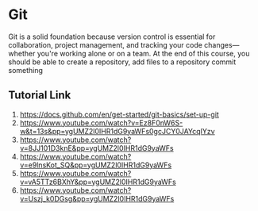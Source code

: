 # Git
Git is a solid foundation because version control is essential for collaboration, project management, and tracking your code changes—whether you're working alone or on a team.
At the end of this course, you should be able to create a repository, add files to a repository commit something

## Tutorial Link
1. https://docs.github.com/en/get-started/git-basics/set-up-git
2. https://www.youtube.com/watch?v=Ez8F0nW6S-w&t=13s&pp=ygUMZ2l0IHR1dG9yaWFs0gcJCY0JAYcqIYzv
3. https://www.youtube.com/watch?v=8JJ101D3knE&pp=ygUMZ2l0IHR1dG9yaWFs
4. https://www.youtube.com/watch?v=e9lnsKot_SQ&pp=ygUMZ2l0IHR1dG9yaWFs
5. https://www.youtube.com/watch?v=vA5TTz6BXhY&pp=ygUMZ2l0IHR1dG9yaWFs
6. https://www.youtube.com/watch?v=Uszj_k0DGsg&pp=ygUMZ2l0IHR1dG9yaWFs